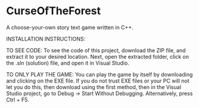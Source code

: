 # CurseOfTheForest
A choose-your-own story text game written in C++.

INSTALLATION INSTRUCTIONS:

TO SEE CODE:
To see the code of this project, download the ZIP file, and extract it to your desired location.
Next, open the extracted folder, click on the .sln (solution) file, and open it in Visual Studio.

TO ONLY PLAY THE GAME:
You can play the game by itself by downloading and clicking on the EXE file.  If you do not trust EXE
files or your PC will not let you do this, then download using the first method, then in the Visual Studio
project, go to Debug -> Start Without Debugging.  Alternatively, press Ctrl + F5.
